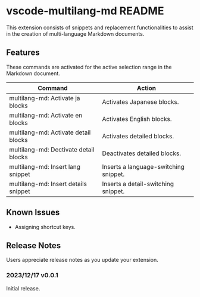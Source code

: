 # vscode-multilang-md README

This extension consists of snippets and replacement functionalities to assist in the creation of multi-language Markdown documents.

## Features

These commands are activated for the active selection range in the Markdown document.

|Command|Action|
|-|-----|
|multilang-md: Activate ja blocks|Activates Japanese blocks.|
|multilang-md: Activate en blocks|Activates English blocks.|
|multilang-md: Activate detail blocks|Activates detailed blocks.|
|multilang-md: Dectivate detail blocks|Deactivates detailed blocks.|
|multilang-md: Insert lang snippet|Inserts a language-switching snippet.|
|multilang-md: Insert details snippet|Inserts a detail-switching snippet.|

## Known Issues

+ Assigning shortcut keys.

## Release Notes

Users appreciate release notes as you update your extension.

### 2023/12/17 v0.0.1

Initial release.
